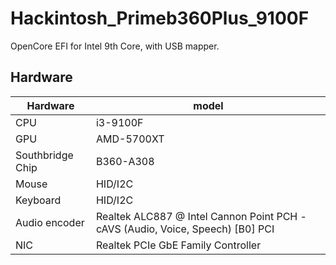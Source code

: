 # Hackintosh_Primeb360Plus_9100F
OpenCore EFI for Intel 9th Core, with USB mapper.

## Hardware

| Hardware | model |
| ---- | ---- |
| CPU | i3-9100F |
| GPU | AMD-5700XT |
| Southbridge Chip | B360-A308 |
| Mouse | HID/I2C |
| Keyboard | HID/I2C |
| Audio encoder | Realtek ALC887 @ Intel Cannon Point PCH - cAVS (Audio, Voice, Speech) [B0]	PCI |
| NIC | Realtek PCIe GbE Family Controller |
